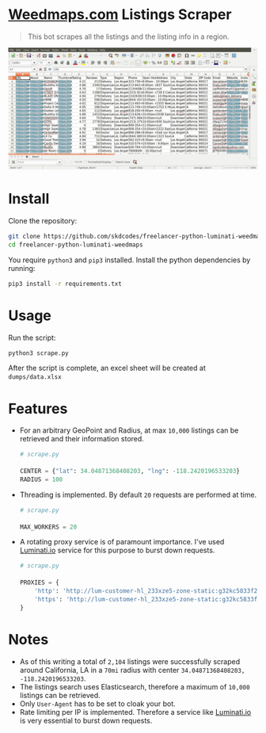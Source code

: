 # [Weedmaps.com](https://www.freelancer.com/users/l.php?url=https:%2F%2Fweedmaps.com%2Fdispensaries%2Fin%2Funited-states%2Fcalifornia%2F&sig=cec6a24e07e00ea422667b4bd9253f79c6fee1a59aacfd5444be27579cd426d2) Listings Scraper

> This bot scrapes all the listings and the listing info in a region.

![](screenshot.png)

# Install

Clone the repository:

```bash
git clone https://github.com/skdcodes/freelancer-python-luminati-weedmaps.git
cd freelancer-python-luminati-weedmaps
```

You require `python3` and `pip3` installed. Install the python dependencies by running:

```bash
pip3 install -r requirements.txt
```

# Usage

Run the script:

```bash
python3 scrape.py
```

After the script is complete, an excel sheet will be created at `dumps/data.xlsx`

# Features

- For an arbitrary GeoPoint and Radius, at max `10,000` listings can be retrieved and their information stored.

  ```python
  # scrape.py

  CENTER = {"lat": 34.04871368408203, "lng": -118.2420196533203}
  RADIUS = 100
  ```

- Threading is implemented. By default `20` requests are performed at time.

  ```python
  # scrape.py

  MAX_WORKERS = 20
  ```

- A rotating proxy service is of paramount importance. I've used [Luminati.io](https://luminati.io/) service for this purpose to burst down requests.

  ```python
  # scrape.py

  PROXIES = {
      'http': 'http://lum-customer-hl_233xze5-zone-static:g32kc5833f20t@zproxy.lum-superproxy.io:22225',
      'https': 'http://lum-customer-hl_233xze5-zone-static:g32kc5833f20t@zproxy.lum-superproxy.io:22225',
  }
  ```

# Notes

- As of this writing a total of `2,104` listings were successfully scraped around California, LA in a `70mi` radius with center `34.04871368408203, -118.2420196533203`.
- The listings search uses Elasticsearch, therefore a maximum of `10,000` listings can be retrieved.
- Only `User-Agent` has to be set to cloak your bot.
- Rate limiting per IP is implemented. Therefore a service like [Luminati.io](https://luminati.io/) is very essential to burst down requests.
